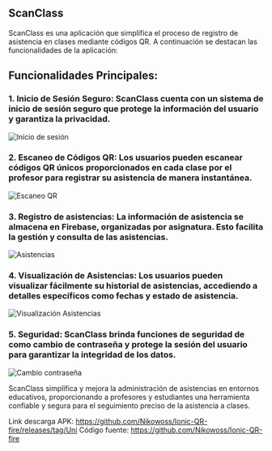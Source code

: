﻿## **ScanClass**

ScanClass es una aplicación que simplifica el proceso de registro de asistencia en clases mediante códigos QR. A continuación se destacan las funcionalidades de la aplicación:

## Funcionalidades Principales:

### **1. Inicio de Sesión Seguro:** ScanClass cuenta con un sistema de inicio de sesión seguro que protege la información del usuario y garantiza la privacidad.
![Inicio de sesión](https://drive.google.com/file/d/1ExmiH_xVW_TdOws3vu2p-ERTHh351evJ/view)
### **2. Escaneo de Códigos QR:** Los usuarios pueden escanear códigos QR únicos proporcionados en cada clase por el profesor para registrar su asistencia de manera instantánea.
![Escaneo QR](https://drive.google.com/file/d/1D54qIC5YbN0ZXNen_itumnhjBbT6CYkT/view?usp=sharing)
### **3. Registro de asistencias:** La información de asistencia se almacena en Firebase, organizadas por asignatura. Esto facilita la gestión y consulta de las asistencias.
![Asistencias](https://drive.google.com/file/d/1kJ1LRlsYoWAPmegrZuO4aePG8mSe3anV/view?usp=sharing)
### **4. Visualización de Asistencias:** Los usuarios pueden visualizar fácilmente su historial de asistencias, accediendo a detalles específicos como fechas y estado de asistencia.
![Visualización Asistencias](https://drive.google.com/file/d/1eg6gYqzYDWG-EDhGcEnhlJhjUgG3sTvb/view?usp=sharing)
### **5. Seguridad:** ScanClass brinda funciones de seguridad de como cambio de contraseña y protege la sesión del usuario para garantizar la integridad de los datos.
![Cambio contraseña](https://drive.google.com/file/d/1aHLbxk_fE86b6jMlvaXdfb5g-xfPRRmF/view?usp=sharing)

ScanClass simplifica y mejora la administración de asistencias en entornos educativos, proporcionando a profesores y estudiantes una herramienta confiable y segura para el seguimiento preciso de la asistencia a clases.

Link descarga APK: https://github.com/Nikowoss/Ionic-QR-fire/releases/tag/Uni
Código fuente: https://github.com/Nikowoss/Ionic-QR-fire



